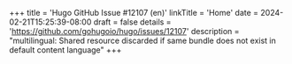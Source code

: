 +++
title = 'Hugo GitHub Issue #12107 (en)'
linkTitle = 'Home'
date = 2024-02-21T15:25:39-08:00
draft = false
details = 'https://github.com/gohugoio/hugo/issues/12107'
description = "multilingual: Shared resource discarded if same bundle does not exist in default content language"
+++
